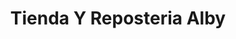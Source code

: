 ---
title: "Tienda Y Reposteria Alby"
url: /mazatenango/tienda-y-reposteria-alby/
shop: Lebensmittel
---